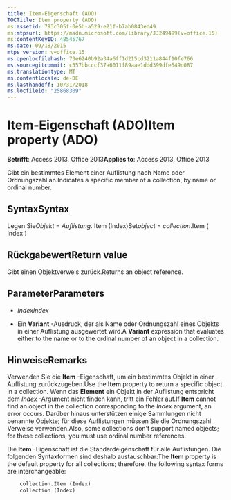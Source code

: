 ```yaml
---
title: Item-Eigenschaft (ADO)
TOCTitle: Item property (ADO)
ms:assetid: 793c305f-0e5b-a529-e21f-b7ab0843ed49
ms:mtpsurl: https://msdn.microsoft.com/library/JJ249499(v=office.15)
ms:contentKeyID: 48545767
ms.date: 09/18/2015
mtps_version: v=office.15
ms.openlocfilehash: 73e6240b92a34a6ff1d215cd3211a844f10fe766
ms.sourcegitcommit: c557bbcccf37a6011f89aae1ddd399dfe549d087
ms.translationtype: MT
ms.contentlocale: de-DE
ms.lasthandoff: 10/31/2018
ms.locfileid: "25868309"
---
```

# <a name="item-property-ado"></a><span data-ttu-id="768a1-102">Item-Eigenschaft (ADO)</span><span class="sxs-lookup"><span data-stu-id="768a1-102">Item property (ADO)</span></span>

<span data-ttu-id="768a1-103">**Betrifft**: Access 2013, Office 2013</span><span class="sxs-lookup"><span data-stu-id="768a1-103">**Applies to**: Access 2013, Office 2013</span></span>

<span data-ttu-id="768a1-104">Gibt ein bestimmtes Element einer Auflistung nach Name oder Ordnungszahl an.</span><span class="sxs-lookup"><span data-stu-id="768a1-104">Indicates a specific member of a collection, by name or ordinal number.</span></span>

## <a name="syntax"></a><span data-ttu-id="768a1-105">Syntax</span><span class="sxs-lookup"><span data-stu-id="768a1-105">Syntax</span></span>

<span data-ttu-id="768a1-106">Legen Sie*Objekt* = *Auflistung*. Item (Index)</span><span class="sxs-lookup"><span data-stu-id="768a1-106">Set*object* = *collection*.Item ( Index )</span></span>

## <a name="return-value"></a><span data-ttu-id="768a1-107">Rückgabewert</span><span class="sxs-lookup"><span data-stu-id="768a1-107">Return value</span></span>

<span data-ttu-id="768a1-108">Gibt einen Objektverweis zurück.</span><span class="sxs-lookup"><span data-stu-id="768a1-108">Returns an object reference.</span></span>

## <a name="parameters"></a><span data-ttu-id="768a1-109">Parameter</span><span class="sxs-lookup"><span data-stu-id="768a1-109">Parameters</span></span>

- <span data-ttu-id="768a1-110">*Index*</span><span class="sxs-lookup"><span data-stu-id="768a1-110">*Index*</span></span>

- <span data-ttu-id="768a1-111">Ein **Variant** -Ausdruck, der als Name oder Ordnungszahl eines Objekts in einer Auflistung ausgewertet wird.</span><span class="sxs-lookup"><span data-stu-id="768a1-111">A **Variant** expression that evaluates either to the name or to the ordinal number of an object in a collection.</span></span>

## <a name="remarks"></a><span data-ttu-id="768a1-112">Hinweise</span><span class="sxs-lookup"><span data-stu-id="768a1-112">Remarks</span></span>

<span data-ttu-id="768a1-113">Verwenden Sie die **Item** -Eigenschaft, um ein bestimmtes Objekt in einer Auflistung zurückzugeben.</span><span class="sxs-lookup"><span data-stu-id="768a1-113">Use the **Item** property to return a specific object in a collection.</span></span> <span data-ttu-id="768a1-114">Wenn das **Element** ein Objekt in der Auflistung entspricht dem *Index* -Argument nicht finden kann, tritt ein Fehler auf.</span><span class="sxs-lookup"><span data-stu-id="768a1-114">If **Item** cannot find an object in the collection corresponding to the *Index* argument, an error occurs.</span></span> <span data-ttu-id="768a1-115">Darüber hinaus unterstützen einige Sammlungen nicht benannte Objekte; für diese Auflistungen müssen Sie die Ordnungszahl Verweise verwenden.</span><span class="sxs-lookup"><span data-stu-id="768a1-115">Also, some collections don't support named objects; for these collections, you must use ordinal number references.</span></span>

<span data-ttu-id="768a1-116">Die **Item** -Eigenschaft ist die Standardeigenschaft für alle Auflistungen. Die folgenden Syntaxformen sind deshalb austauschbar:</span><span class="sxs-lookup"><span data-stu-id="768a1-116">The **Item** property is the default property for all collections; therefore, the following syntax forms are interchangeable:</span></span>

```vb
    collection.Item (Index)
    collection (Index)
```
